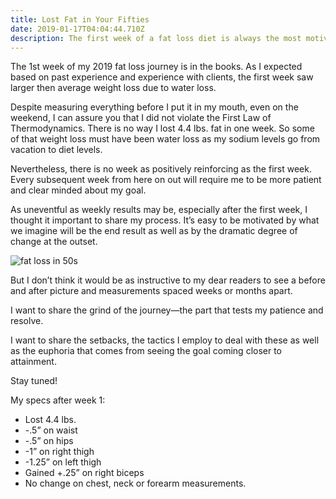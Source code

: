 ```yaml
---
title: Lost Fat in Your Fifties
date: 2019-01-17T04:04:44.710Z
description: The first week of a fat loss diet is always the most motivating
---
```

The 1st week of my 2019 fat loss journey is in the books.  As I expected based on past experience and experience with clients, the first week saw larger then average weight loss due to water loss.  

Despite measuring everything before I put it in my mouth, even on the weekend, I can assure you that I did not violate the First Law of Thermodynamics.  There is no way I lost 4.4 lbs. fat in one week.  So some of that weight loss must have been water loss as my sodium levels go from vacation to diet levels.  

Nevertheless, there is no week as positively reinforcing as the first week.  Every subsequent week from here on out will require me to be more patient and clear minded about my goal.

As uneventful as weekly results may be, especially after the first week, I thought it important to share my process.  It’s easy to be motivated by what we imagine will be the end result as well as by the dramatic degree of change at the outset. 

![fat loss in 50s](/img/weight-loss-50s-1.png "fat loss in 50s")

But I don’t think it would be as instructive to my dear readers to see a before and after picture and measurements spaced weeks or months apart.

I want to share the grind of the journey—the part that tests my patience and resolve. 

 I want to share the setbacks, the tactics I employ to deal with these as well as the euphoria that comes from seeing  the goal coming closer to attainment.

Stay tuned!

My specs after week 1:

* Lost 4.4 lbs.
* \-.5” on waist
* \-.5” on hips
* \-1” on right thigh
* \-1.25” on left thigh
* Gained +.25” on right biceps
* No change on chest, neck or forearm measurements.
